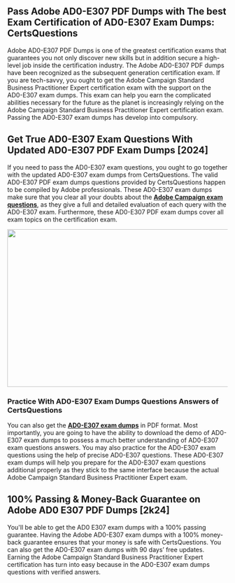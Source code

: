 <h2>Pass Adobe AD0-E307 PDF Dumps with The best Exam Certification of AD0-E307 Exam Dumps: CertsQuestions</h2>
<p>Adobe AD0-E307 PDF Dumps is one of the greatest certification exams that guarantees you not only discover new skills but in addition secure a high-level job inside the certification industry. The Adobe AD0-E307 PDF dumps have been recognized as the subsequent generation certification exam. If you are tech-savvy, you ought to get the Adobe Campaign Standard Business Practitioner Expert certification exam with the support on the AD0-E307 exam dumps. This exam can help you earn the complicated abilities necessary for the future as the planet is increasingly relying on the Adobe Campaign Standard Business Practitioner Expert certification exam. Passing the AD0-E307 exam dumps has develop into compulsory.</p>
<h2>Get True AD0-E307 Exam Questions With Updated AD0-E307 PDF Exam Dumps [2024]</h2>
<p>If you need to pass the AD0-E307 exam questions, you ought to go together with the updated AD0-E307 exam dumps from CertsQuestions. The valid AD0-E307 PDF exam dumps questions provided by CertsQuestions happen to be compiled by Adobe professionals. These AD0-E307 exam dumps make sure that you clear all your doubts about the <strong><a href="https://www.certsquestions.com/adobe-campaign-certification.html">Adobe Campaign exam questions</a></strong>, as they give a full and detailed evaluation of each query with the AD0-E307 exam. Furthermore, these AD0-E307 PDF exam dumps cover all exam topics on the certification exam.</p>
<p><img style="display: block; margin-left: auto; margin-right: auto;" src="https://i.imgur.com/53zZ4Bb.png" alt="" width="720" height="360" /></p>
<h3>Practice With AD0-E307 Exam Dumps Questions Answers of CertsQuestions</h3>
<p>You can also get the <a href="https://www.certsquestions.com/AD0-E307-pdf-dumps.html"><strong>AD0-E307 exam dumps</strong></a> in PDF format. Most importantly, you are going to have the ability to download the demo of AD0-E307 exam dumps to possess a much better understanding of AD0-E307 exam questions answers. You may also practice for the AD0-E307 exam questions using the help of precise AD0-E307 questions. These AD0-E307 exam dumps will help you prepare for the AD0-E307 exam questions additional properly as they stick to the same interface because the actual Adobe Campaign Standard Business Practitioner Expert exam.</p>
<h2>100% Passing &amp; Money-Back Guarantee on Adobe AD0 E307 PDF Dumps [2k24]</h2>
<p>You'll be able to get the AD0 E307 exam dumps with a 100% passing guarantee. Having the Adobe AD0-E307 exam dumps with a 100% money-back guarantee ensures that your money is safe with CertsQuestions. You can also get the AD0-E307 exam dumps with 90 days&rsquo; free updates. Earning the Adobe Campaign Standard Business Practitioner Expert certification has turn into easy because in the AD0-E307 exam dumps questions with verified answers.</p>
